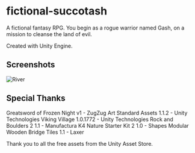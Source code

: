 # fictional-succotash

A fictional fantasy RPG. 
You begin as a rogue warrior named Gash, on a mission to cleanse the land of evil.

Created with Unity Engine.

## Screenshots

![River](/Screenshots/river.jpg?raw=true "River")

## Special Thanks

Greatsword of Frozen Night v1 - ZugZug Art
Standard Assets 1.1.2 - Unity Technologies
Viking Village 1.0.1772 - Unity Technologies
Rock and Boulders 2 1.1 - Manufactura K4
Nature Starter Kit 2 1.0 - Shapes
Modular Wooden Bridge Tiles 1.1 - Laxer

Thank you to all the free assets from the Unity Asset Store.
